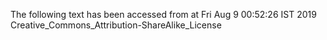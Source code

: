 The following text has been accessed from at Fri Aug 9 00:52:26 IST 2019
Creative_Commons_Attribution-ShareAlike_License
